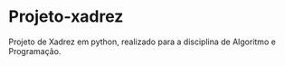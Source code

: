 # Projeto-xadrez
Projeto de Xadrez em python, realizado para a disciplina de Algoritmo e Programação.
